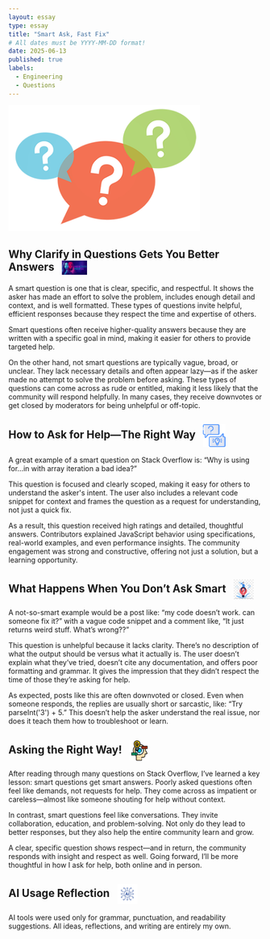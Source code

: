 ```yaml
---
layout: essay
type: essay
title: "Smart Ask, Fast Fix"
# All dates must be YYYY-MM-DD format!
date: 2025-06-13
published: true
labels:
  - Engineering
  - Questions
---
```

<img width="380px" class="rounded float-start pe-3" src="../img/SmartQuestions/image_preview.png">
  
## Why Clarify in Questions Gets You Better Answers <img src="../img/Breaking Bugs/undercover.png" width="50px" style="vertical-align: middle; margin-left: 10px;">

A smart question is one that is clear, specific, and respectful. It shows the asker has made an effort to solve the problem, includes enough detail and context, and is well formatted. These types of questions invite helpful, efficient responses because they respect the time and expertise of others.

Smart questions often receive higher-quality answers because they are written with a specific goal in mind, making it easier for others to provide targeted help.

On the other hand, not smart questions are typically vague, broad, or unclear. They lack necessary details and often appear lazy—as if the asker made no attempt to solve the problem before asking. These types of questions can come across as rude or entitled, making it less likely that the community will respond helpfully. In many cases, they receive downvotes or get closed by moderators for being unhelpful or off-topic.

## How to Ask for Help—The Right Way <img src="../img/SmartQuestions/943452.png" width="45px" style="vertical-align: middle; margin-left: 10px;">

A great example of a smart question on Stack Overflow is:
“Why is using for...in with array iteration a bad idea?”

This question is focused and clearly scoped, making it easy for others to understand the asker's intent. The user also includes a relevant code snippet for context and frames the question as a request for understanding, not just a quick fix.

As a result, this question received high ratings and detailed, thoughtful answers. Contributors explained JavaScript behavior using specifications, real-world examples, and even performance insights. The community engagement was strong and constructive, offering not just a solution, but a learning opportunity.

## What Happens When You Don’t Ask Smart <img src="../img/SmartQuestions/pngtree-i-can-find-answers-from-the-anything-many-questions-and-no-png-image_4367750.png" width="40px" style="vertical-align: middle; margin-left: 10px;">

A not-so-smart example would be a post like:
“my code doesn’t work. can someone fix it?”
with a vague code snippet and a comment like,
“It just returns weird stuff. What’s wrong??”

This question is unhelpful because it lacks clarity. There’s no description of what the output should be versus what it actually is. The user doesn’t explain what they’ve tried, doesn’t cite any documentation, and offers poor formatting and grammar. It gives the impression that they didn’t respect the time of those they’re asking for help.

As expected, posts like this are often downvoted or closed. Even when someone responds, the replies are usually short or sarcastic, like:
“Try parseInt('3') + 5.”
This doesn’t help the asker understand the real issue, nor does it teach them how to troubleshoot or learn.

## Asking the Right Way! <img src="../img/SmartQuestions/4149681.png" width="40px" style="vertical-align: middle; margin-left: 10px;">

After reading through many questions on Stack Overflow, I’ve learned a key lesson: smart questions get smart answers. Poorly asked questions often feel like demands, not requests for help. They come across as impatient or careless—almost like someone shouting for help without context.

In contrast, smart questions feel like conversations. They invite collaboration, education, and problem-solving. Not only do they lead to better responses, but they also help the entire community learn and grow.

A clear, specific question shows respect—and in return, the community responds with insight and respect as well. Going forward, I’ll be more thoughtful in how I ask for help, both online and in person.

## AI Usage Reflection <img src="../img/typescript/AI.png" width="40px" style="vertical-align: middle; margin-left: 10px;">

AI tools were used only for grammar, punctuation, and readability suggestions. All ideas, reflections, and writing are entirely my own.
